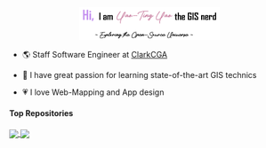 <p align="center"><a href="https://yaotingyao.github.io/"><img width="50%" alt="Hello, I'm Yao-Ting!" src="./image/header.png" /></a></p>

- 🌎 Staff Software Engineer at [ClarkCGA](https://github.com/ClarkCGA)

- 🌱 I have great passion for learning state-of-the-art GIS technics

- 💗 I love Web-Mapping and App design


#### Top Repositories


<a href="https://github.com/ClarkCGA/UDef-ARP">
  <img align="center" src="https://github-readme-stats.vercel.app/api/pin/?username=ClarkCGA&repo=UDef-ARP&theme=material-palenight" />
</a><a href="https://github.com/YaoTingYao/yaotingyao.github.io">
  <img align="center" src="https://github-readme-stats.vercel.app/api/pin/?username=YaoTingYao&repo=yaotingyao.github.io&theme=material-palenight" />
</a>
